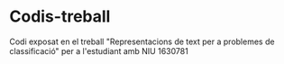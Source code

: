 # Codis-treball
Codi  exposat en el treball "Representacions de text per a problemes de classificació" per a l'estudiant amb NIU 1630781

